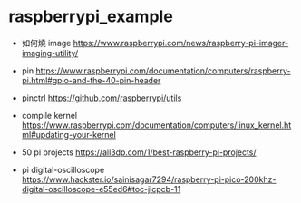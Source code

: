 # raspberrypi_example

* 如何燒 image
https://www.raspberrypi.com/news/raspberry-pi-imager-imaging-utility/

* pin
https://www.raspberrypi.com/documentation/computers/raspberry-pi.html#gpio-and-the-40-pin-header

* pinctrl
https://github.com/raspberrypi/utils

* compile kernel
https://www.raspberrypi.com/documentation/computers/linux_kernel.html#updating-your-kernel

* 50 pi projects
https://all3dp.com/1/best-raspberry-pi-projects/

* pi digital-oscilloscope
  https://www.hackster.io/sainisagar7294/raspberry-pi-pico-200khz-digital-oscilloscope-e55ed6#toc-jlcpcb-11

